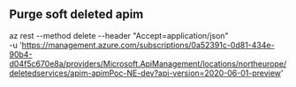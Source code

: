 ## Purge soft deleted apim
az rest --method delete --header "Accept=application/json" \
-u 'https://management.azure.com/subscriptions/0a52391c-0d81-434e-90b4-d04f5c670e8a/providers/Microsoft.ApiManagement/locations/northeurope/deletedservices/apim-apimPoc-NE-dev?api-version=2020-06-01-preview'